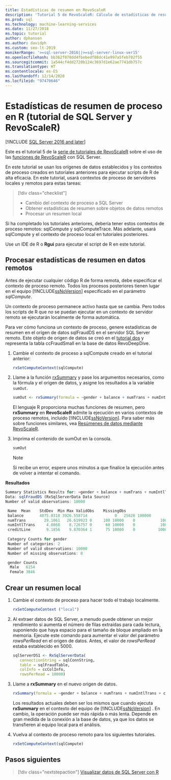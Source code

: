 ```yaml
---
title: Estadísticas de resumen en RevoScaleR
description: 'Tutorial 5 de RevoScaleR: Cálculo de estadísticas de resumen estadístico mediante el lenguaje R en SQL Server.'
ms.prod: sql
ms.technology: machine-learning-services
ms.date: 11/27/2018
ms.topic: tutorial
author: dphansen
ms.author: davidph
ms.custom: seo-lt-2019
monikerRange: '>=sql-server-2016||>=sql-server-linux-ver15'
ms.openlocfilehash: bb362f078dd4fbebedf88dc41e997a5feb702f55
ms.sourcegitcommit: 1a544cf4dd2720b124c3697d1e62ae7741db757c
ms.translationtype: HT
ms.contentlocale: es-ES
ms.lasthandoff: 12/14/2020
ms.locfileid: "97470646"
---
```

# <a name="compute-summary-statistics-in-r-sql-server-and-revoscaler-tutorial"></a>Estadísticas de resumen de proceso en R (tutorial de SQL Server y RevoScaleR)
[!INCLUDE [SQL Server 2016 and later](../../includes/applies-to-version/sqlserver2016.md)]

Este es el tutorial 5 de la [serie de tutoriales de RevoScaleR](deepdive-data-science-deep-dive-using-the-revoscaler-packages.md) sobre el uso de las [funciones de RevoScaleR](/machine-learning-server/r-reference/revoscaler/revoscaler) con SQL Server.

En este tutorial se usan los orígenes de datos establecidos y los contextos de proceso creados en tutoriales anteriores para ejecutar scripts de R de alta eficacia. En este tutorial, usará contextos de proceso de servidores locales y remotos para estas tareas:

> [!div class="checklist"]
> * Cambio del contexto de proceso a SQL Server
> * Obtener estadísticas de resumen sobre objetos de datos remotos
> * Procesar un resumen local

Si ha completado los tutoriales anteriores, debería tener estos contextos de proceso remotos: sqlCompute y sqlComputeTrace. Más adelante, usará sqlCompute y el contexto de proceso local en tutoriales posteriores.

Use un IDE de R o **Rgui** para ejecutar el script de R en este tutorial.

## <a name="compute-summary-statistics-on-remote-data"></a>Procesar estadísticas de resumen en datos remotos

Antes de ejecutar cualquier código R de forma remota, debe especificar el contexto de proceso remoto. Todos los procesos posteriores tienen lugar en el equipo [!INCLUDE[ssNoVersion](../../includes/ssnoversion-md.md)] especificado en el parámetro *sqlCompute*.

Un contexto de proceso permanece activo hasta que se cambia. Pero todos los scripts de R que *no* se puedan ejecutar en un contexto de servidor remoto se ejecutarán localmente de forma automática.

Para ver cómo funciona un contexto de proceso, genere estadísticas de resumen en el origen de datos sqlFraudDS en el servidor SQL Server remoto. Este objeto de origen de datos se creó en el [tutorial dos](deepdive-create-sql-server-data-objects-using-rxsqlserverdata.md) y representa la tabla ccFraudSmall en la base de datos RevoDeepDive. 

1. Cambie el contexto de proceso a sqlCompute creado en el tutorial anterior:
  
    ```R
    rxSetComputeContext(sqlCompute)
    ```

2. Llame a la función [rxSummary](/machine-learning-server/r-reference/revoscaler/rxsummary) y pase los argumentos necesarios, como la fórmula y el origen de datos, y asigne los resultados a la variable `sumOut`.
  
    ```R
    sumOut <- rxSummary(formula = ~gender + balance + numTrans + numIntlTrans + creditLine, data = sqlFraudDS)
    ```
  
    El lenguaje R proporciona muchas funciones de resumen, pero **rxSummary** en **RevoScaleR** admite la ejecución en varios contextos de proceso remotos, incluido [!INCLUDE[ssNoVersion](../../includes/ssnoversion-md.md)]. Para saber más sobre funciones similares, vea [Resúmenes de datos mediante RevoScaleR](/machine-learning-server/r/how-to-revoscaler-data-summaries).
  
3. Imprima el contenido de sumOut en la consola.
  
    ```R
    sumOut
    ```
    > [!NOTE]
    > Si recibe un error, espere unos minutos a que finalice la ejecución antes de volver a intentar el comando.

**Resultados**

```R
Summary Statistics Results for: ~gender + balance + numTrans + numIntlTrans + creditLine
Data: sqlFraudDS (RxSqlServerData Data Source)
Number of valid observations: 10000

 Name  Mean    StdDev  Min Max ValidObs    MissingObs
 balance       4075.0318 3926.558714            0   25626 100000
 numTrans        29.1061   26.619923 0     100 10000    0           100000
 numIntlTrans     4.0868    8.726757 0      60 10000    0           100000
 creditLine       9.1856    9.870364 1      75 10000    0          100000
 
 Category Counts for gender
 Number of categories: 2
 Number of valid observations: 10000
 Number of missing observations: 0

 gender Counts
  Male   6154
  Female 3846
```

## <a name="create-a-local-summary"></a>Crear un resumen local

1. Cambie el contexto de proceso para hacer todo el trabajo localmente.
  
    ```R
    rxSetComputeContext ("local")
    ```
  
2. Al extraer datos de SQL Server, a menudo puede obtener un mejor rendimiento si aumenta el número de filas extraídas para cada lectura, suponiendo que haya espacio para el tamaño de bloque ampliado en la memoria. Ejecute este comando para aumentar el valor del parámetro *rowsPerRead* en el origen de datos. Antes, el valor de *rowsPerRead* estaba establecido en 5000.
  
    ```R
    sqlServerDS1 <- RxSqlServerData(
       connectionString = sqlConnString,
       table = sqlFraudTable,
       colInfo = ccColInfo,
       rowsPerRead = 10000)
    ```

3. Llame a **rxSummary** en el nuevo origen de datos.
  
    ```R
    rxSummary(formula = ~gender + balance + numTrans + numIntlTrans + creditLine, data = sqlServerDS1)
    ```
  
   Los resultados actuales deben ser los mismos que cuando ejecuta **rxSummary** en el contexto del equipo de [!INCLUDE[ssNoVersion](../../includes/ssnoversion-md.md)] . En cambio, la operación puede ser más rápida o más lenta. Depende en gran medida de la conexión a la base de datos, ya que los datos se transfieren al equipo local para el análisis.

4. Vuelva al contexto de proceso remoto para los siguientes tutoriales.

    ```R
    rxSetComputeContext(sqlCompute)
    ```

## <a name="next-steps"></a>Pasos siguientes

> [!div class="nextstepaction"]
> [Visualizar datos de SQL Server con R](../../machine-learning/tutorials/deepdive-visualize-sql-server-data-using-r.md)